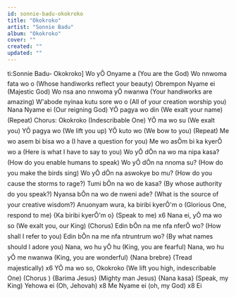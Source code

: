 ```yaml
---
id: sonnie-badu-okokroko
title: "Okokroko"
artist: "Sonnie Badu"
album: "Okokroko"
cover: ""
created: ""
updated: ""
---
```


ti:Sonnie Badu- Okokroko]
Wo yÔ Onyame a (You are the God)
Wo nnwoma fata wo o (Whose handiworks reflect your beauty)
Obrempon Nyame ei (Majestic God)
Wo nsa ano nnwoma yÔ nwanwa (Your handiworks are amazing)
W'abode nyinaa kutu sore wo o (All of your creation worship you)
Nana Nyame ei (Our reigning God)
YÔ pagya wo din (We exalt your name) (Repeat)
Chorus:
Okokroko (Indescribable One)
YÔ ma wo su (We exalt you)
YÔ pagya wo (We lift you up)
YÔ kuto wo (We bow to you) (Repeat)
Me wo asem bi bisa wo a (I have a question for you)
Me wo asÔm bi ka kyerÔ wo a (Here is what I have to say to you)
Wo yÔ dÔn na wo ma nipa kasa? (How do you enable humans to speak)
Wo yÔ dÔn na nnoma su? (How do you make the birds sing)
Wo yÔ dÔn na aswokye bo mu? (How do you cause the storms to rage?)
Tumi bÔn na wo de kasa? (By whose authority do you speak?)
Nyansa bÔn na wo de nweni ade? (What is the source of your creative wisdom?)
Anuonyam wura, ka biribi kyerÔ'm o (Glorious One, respond to me)
{Ka biribi kyerÔ'm o} (Speak to me) x6
Nana ei, yÔ ma wo so (We exalt you, our King)
(Chorus)
Edin bÔn na me nfa nferÔ wo? (How shall I refer to you)
Edin bÔn na me nfa ntruntrum wo? (By what names should I adore you)
Nana, wo hu yÔ hu (King, you are fearful)
Nana, wo hu yÔ me nwanwa (King, you are wonderful)
{Nana brebre}  (Tread majestically) x6
YÔ ma wo so, Okokroko (We lift you high, indescribable One)
(Chorus )
{Barima Jesus} (Mighty man Jesus)
{Nana kasa} (Speak, my King)
Yehowa ei (Oh, Jehovah) x8
Me Nyame ei (oh, my God) x8
Ei